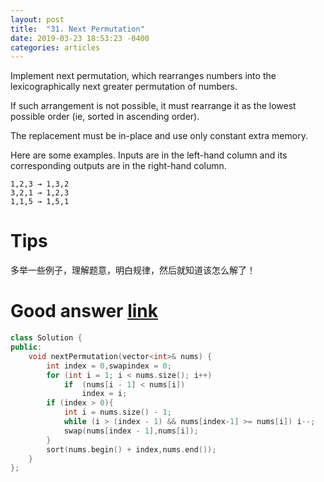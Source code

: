 ```yaml
---
layout: post
title:  "31. Next Permutation"
date: 2019-03-23 18:53:23 -0400
categories: articles
---
```

Implement next permutation, which rearranges numbers into the lexicographically next greater permutation of numbers.

If such arrangement is not possible, it must rearrange it as the lowest possible order (ie, sorted in ascending order).

The replacement must be in-place and use only constant extra memory.

Here are some examples. Inputs are in the left-hand column and its corresponding outputs are in the right-hand column.
```
1,2,3 → 1,3,2
3,2,1 → 1,2,3
1,1,5 → 1,5,1
```
# Tips
多举一些例子，理解题意，明白规律，然后就知道该怎么解了！

# Good answer [link](https://leetcode.com/problems/next-permutation/discuss/13867/C%2B%2B-from-Wikipedia)
```c++
class Solution {
public:
    void nextPermutation(vector<int>& nums) {
        int index = 0,swapindex = 0;
        for (int i = 1; i < nums.size(); i++)
            if  (nums[i - 1] < nums[i])
                index = i;
        if (index > 0){
            int i = nums.size() - 1;
            while (i > (index - 1) && nums[index-1] >= nums[i]) i--;
            swap(nums[index - 1],nums[i]);
        }
        sort(nums.begin() + index,nums.end());
    }
};
```